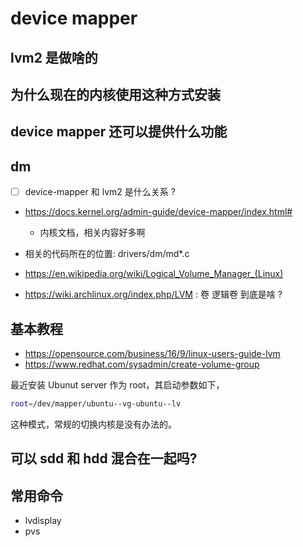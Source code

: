 # device mapper

## lvm2 是做啥的

## 为什么现在的内核使用这种方式安装

## device mapper 还可以提供什么功能

## dm
- [ ] device-mapper 和 lvm2 是什么关系 ?

- https://docs.kernel.org/admin-guide/device-mapper/index.html#
  - 内核文档，相关内容好多啊
- 相关的代码所在的位置: drivers/dm/md*.c

- https://en.wikipedia.org/wiki/Logical_Volume_Manager_(Linux)
- https://wiki.archlinux.org/index.php/LVM : 卷 逻辑卷 到底是啥 ?

## 基本教程
- https://opensource.com/business/16/9/linux-users-guide-lvm
- https://www.redhat.com/sysadmin/create-volume-group

最近安装 Ubunut server 作为 root，其启动参数如下，
```sh
root=/dev/mapper/ubuntu--vg-ubuntu--lv
```
这种模式，常规的切换内核是没有办法的。

## 可以 sdd 和 hdd 混合在一起吗?

## 常用命令
- lvdisplay
- pvs
